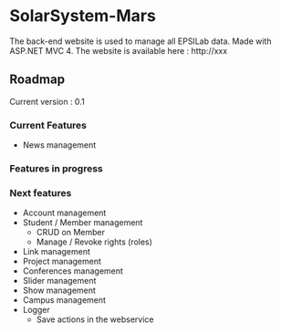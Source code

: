SolarSystem-Mars
================

The back-end website is used to manage all EPSILab data. Made with ASP.NET MVC 4.
The website is available here : http://xxx

## Roadmap

Current version : 0.1

### Current Features

- News management

### Features in progress

### Next features

- Account management
- Student / Member management
    - CRUD on Member
    - Manage / Revoke rights (roles)
- Link management
- Project management
- Conferences management
- Slider management
- Show management
- Campus management
- Logger
    - Save actions in the webservice